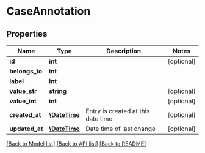 # CaseAnnotation

## Properties
Name | Type | Description | Notes
------------ | ------------- | ------------- | -------------
**id** | **int** |  | [optional] 
**belongs_to** | **int** |  | 
**label** | **int** |  | 
**value_str** | **string** |  | [optional] 
**value_int** | **int** |  | [optional] 
**created_at** | [**\DateTime**](\DateTime.md) | Entry is created at this date time | [optional] 
**updated_at** | [**\DateTime**](\DateTime.md) | Date time of last change | [optional] 

[[Back to Model list]](../README.md#documentation-for-models) [[Back to API list]](../README.md#documentation-for-api-endpoints) [[Back to README]](../README.md)



